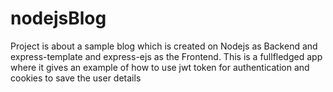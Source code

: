 # nodejsBlog
Project is about a sample blog which is created on Nodejs as Backend and express-template and express-ejs as the Frontend. This is a fullfledged app where it gives an example of how to use jwt token for authentication and cookies to save the user details
